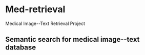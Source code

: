 # Med-retrieval
Medical Image--Text Retrieval Project

## Semantic search for medical image--text database
